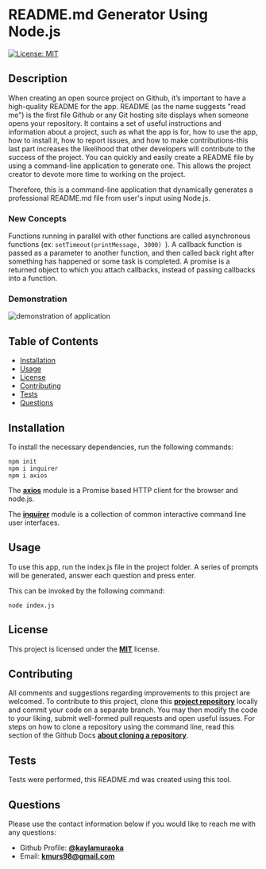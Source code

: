 # README.md Generator Using Node.js

[![License: MIT](https://img.shields.io/badge/License-MIT-yellow.svg)](https://opensource.org/licenses/MIT)

## Description

When creating an open source project on Github, it’s important to have a high-quality README for the app. README (as the name suggests "read me") is the first file Github or any Git hosting site displays when someone opens your repository. It contains a set of useful instructions and information about a project, such as what the app is for, how to use the app, how to install it, how to report issues, and how to make contributions-this last part increases the likelihood that other developers will contribute to the success of the project. You can quickly and easily create a README file by using a command-line application to generate one. This allows the project creator to devote more time to working on the project.

Therefore, this is a command-line application that dynamically generates a professional README.md file from user's input using Node.js.

### New Concepts

Functions running in parallel with other functions are called asynchronous functions (ex: `setTimeout(printMessage, 3000) `). A callback function is passed as a parameter to another function, and then called back right after something has happened or some task is completed. A promise is a returned object to which you attach callbacks, instead of passing callbacks into a function.

### Demonstration

![demonstration of application](./demo.gif)

## Table of Contents

- [Installation](#installation)
- [Usage](#usage)
- [License](#license)
- [Contributing](#contributing)
- [Tests](#tests)
- [Questions](#questions)

## Installation

To install the necessary dependencies, run the following commands:

```
npm init
npm i inquirer
npm i axios
```

The [**axios**](https://www.npmjs.com/package/axios) module is a Promise based HTTP client for the browser and node.js.

The [**inquirer**](https://www.npmjs.com/package/inquirer) module is a collection of common interactive command line user interfaces.

## Usage

To use this app, run the index.js file in the project folder. A series of prompts will be generated, answer each question and press enter.

This can be invoked by the following command:

```
node index.js
```

## License

This project is licensed under the [**MIT**](https://opensource.org/licenses/MIT) license.

## Contributing

All comments and suggestions regarding improvements to this project are welcomed. To contribute to this project, clone this [**project repository**](https://github.com/kaylamuraoka/README_generator) locally and commit your code on a separate branch. You may then modify the code to your liking, submit well-formed pull requests and open useful issues. For steps on how to clone a repository using the command line, read this section of the Github Docs [**about cloning a repository**](https://docs.github.com/en/free-pro-team@latest/github/creating-cloning-and-archiving-repositories/cloning-a-repository#about-cloning-a-repository).

## Tests

Tests were performed, this README.md was created using this tool.

## Questions

Please use the contact information below if you would like to reach me with any questions:

- Github Profile: [**@kaylamuraoka**](https://github.com/kaylamuraoka)
- Email: **kmurs98@gmail.com**
